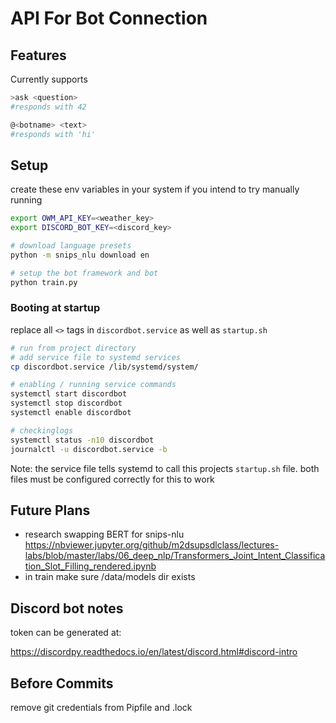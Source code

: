 # API For Bot Connection

## Features

Currently supports

```bash
>ask <question>
#responds with 42

@<botname> <text>
#responds with 'hi'
```

## Setup

create these env variables in your system if you intend to try manually running

```bash
export OWM_API_KEY=<weather_key>
export DISCORD_BOT_KEY=<discord_key>
```

```bash
# download language presets
python -m snips_nlu download en

# setup the bot framework and bot
python train.py
```

### Booting at startup

replace all `<>` tags in `discordbot.service` as well as `startup.sh`

```bash
# run from project directory
# add service file to systemd services
cp discordbot.service /lib/systemd/system/

# enabling / running service commands
systemctl start discordbot
systemctl stop discordbot
systemctl enable discordbot

# checkinglogs
systemctl status -n10 discordbot
journalctl -u discordbot.service -b
```

Note:
the service file tells systemd to call this projects `startup.sh` file. both files must be configured correctly for this to work

## Future Plans

* research swapping BERT for snips-nlu <https://nbviewer.jupyter.org/github/m2dsupsdlclass/lectures-labs/blob/master/labs/06_deep_nlp/Transformers_Joint_Intent_Classification_Slot_Filling_rendered.ipynb>
* in train make sure /data/models dir exists

## Discord bot notes

token can be generated at:

<https://discordpy.readthedocs.io/en/latest/discord.html#discord-intro>

## Before Commits

remove git credentials from Pipfile and .lock